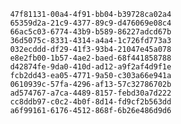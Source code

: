 
                47f81131-00a4-4f91-bb04-b39728ca02a4
                65359d2a-21c9-4377-89c9-d476069e08c4
                66ac5c03-6774-43b9-b589-86227adcd67b
                36d5075c-8331-4314-a4a4-1c726fd773a3
                032ecddd-df29-41f3-93b4-21047e45a078
                e8e2fb00-1b57-4ae2-baed-68f441858788
                d42874fe-9da0-410d-ad12-a9f2af4d9f1e
                fcb2dd43-ea05-4771-9a50-c303a66e941a
                0610939c-57fa-4296-af13-57c32786702b
                ad574767-a7ca-4489-8157-febd30a7d222
                cc8ddb97-c0c2-4b0f-8d14-fd9cf2b563dd
                a6f99161-6176-4512-868f-6b26e486d9d6
                